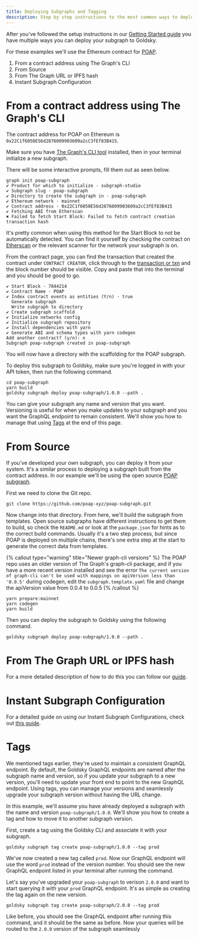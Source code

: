```yaml
---
title: Deploying Subgraphs and Tagging
description: Step by step instructions to the most common ways to deploy your subgraphs
---
```


After you've followed the setup instructions in our [Getting Started guide](/) you have multiple ways you can deploy your subgraph to Goldsky.

For these examples we'll use the Ethereum contract for [POAP](https://poap.xyz).

1. From a contract address using The Graph's CLI
2. From Source
3. From The Graph URL or IPFS hash
4. Instant Subgraph Configuration

# From a contract address using The Graph's CLI

The contract address for POAP on Ethereum is `0x22C1f6050E56d2876009903609a2cC3fEf83B415`.

Make sure you have [The Graph's CLI tool](https://thegraph.com/docs/en/cookbook/quick-start/#2-install-the-graph-cli) installed, then in your terminal initialize a new subgraph.

There will be some interactive prompts, fill them out as seen below.

```shell
graph init poap-subgraph
✔ Product for which to initialize · subgraph-studio
✔ Subgraph slug · poap-subgraph
✔ Directory to create the subgraph in · poap-subgraph
✔ Ethereum network · mainnet
✔ Contract address · 0x22C1f6050E56d2876009903609a2cC3fEf83B415
✔ Fetching ABI from Etherscan
✖ Failed to fetch Start Block: Failed to fetch contract creation transaction hash
```

It's pretty common when using this method for the Start Block to not be automatically detected. You can find it yourself by checking the contract on [Etherscan](https://etherscan.io/address/0x22C1f6050E56d2876009903609a2cC3fEf83B415) or the relevant scanner for the network your subgraph is on.

From the contract page, you can find the transaction that created the contract under `CONTRACT CREATOR`, click through to the [transaction or txn](https://etherscan.io/tx/0xc1522208c1e109ddbdd449125373f4dfb44e2fb9d0feb04a5e6ed5b09875506d) and the block number should be visible. Copy and paste that into the terminal and you should be good to go.

```shell
✔ Start Block · 7844214
✔ Contract Name · POAP
✔ Index contract events as entities (Y/n) · true
  Generate subgraph
  Write subgraph to directory
✔ Create subgraph scaffold
✔ Initialize networks config
✔ Initialize subgraph repository
✔ Install dependencies with yarn
✔ Generate ABI and schema types with yarn codegen
Add another contract? (y/n): n
Subgraph poap-subgraph created in poap-subgraph
```

You will now have a directory with the scaffolding for the POAP subgraph.

To deploy this subgraph to Goldsky, make sure you're logged in with your API token, then run the following command.

```shell
cd poap-subgraph
yarn build
goldsky subgraph deploy poap-subgraph/1.0.0 --path .
```

You can give your subgraph any name and version that you want. Versioning is useful for when you make updates to your subgraph and you want the GraphQL endpoint to remain consistent. We'll show you how to manage that using [Tags](#tags) at the end of this page.

# From Source

If you've developed your own subgraph, you can deploy it from your system. It's a similar process to deploying a subgraph built from the contract address. In our example we'll be using the open source [POAP subgraph](https://github.com/poap-xyz/poap-subgraph).

First we need to clone the Git repo.

```shell
git clone https://github.com/poap-xyz/poap-subgraph.git
```

Now change into that directory. From here, we'll build the subgraph from templates. Open source subgraphs have different instructions to get them to build, so check the `README.md` or look at the `package.json` for hints as to the correct build commands. Usually it's a two step process, but since POAP is deployed on multiple chains, there's one extra step at the start to generate the correct data from templates.

{% callout type="warning" title="Newer graph-cli versions" %}
The POAP repo uses an older version of The Graph's graph-cli package, and if you have a more recent version installed and see the error `The current version of graph-cli can't be used with mappings on apiVersion less than '0.0.5'` during codegen, edit the `subgraph.template.yaml` file and change the apiVersion value from 0.0.4 to 0.0.5
{% /callout %}

```shell
yarn prepare:mainnet
yarn codegen
yarn build
```

Then you can deploy the subgraph to Goldsky using the following command.

```shell
goldsky subgraph deploy poap-subgraph/1.0.0 --path .
```

# From The Graph URL or IPFS hash

For a more detailed description of how to do this you can follow our [guide](/migrate-from-the-graph).

# Instant Subgraph Configuration

For a detailed guide on using our Instant Subgraph Configurations, check out [this guide](/indexing/instant-subgraphs).

# Tags

We mentioned tags earlier, they're used to maintain a consistent GraphQL endpoint. By default, the Goldsky GraphQL endpoints are named after the subgraph name and version, so if you update your subgraph to a new version, you'll need to update your front end to point to the new GraphQL endpoint. Using tags, you can manage your versions and seamlessly upgrade your subgraph version without having the URL change.

In this example, we'll assume you have already deployed a subgraph with the name and version `poap-subgraph/1.0.0`. We'll show you how to create a tag and how to move it to another subgraph version.

First, create a tag using the Goldsky CLI and associate it with your subgraph.

```shell
goldsky subgraph tag create poap-subgraph/1.0.0 --tag prod
```

We've now created a new tag called `prod`. Now our GraphQL endpoint will use the word `prod` instead of the version number. You should see the new GraphQL endpoint listed in your terminal after running the command.

Let's say you've upgraded your `poap-subgraph` to verison `2.0.0` and want to start querying it with your `prod` GraphQL endpoint. It's as simple as creating the tag again on the new version.

```shell
goldsky subgraph tag create poap-subgraph/2.0.0 --tag prod
```

Like before, you should see the GraphQL endpoint after running this command, and it should be the same as before. Now your queries will be routed to the `2.0.0` version of the subgraph seamlessly
